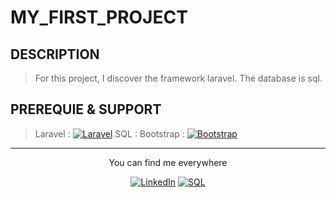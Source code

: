 # MY_FIRST_PROJECT

## DESCRIPTION

> For this project, I discover the framework laravel. The database is sql.
## PREREQUIE & SUPPORT


> Laravel : <a href="https://laravel.com/docs/5.5" target="_blank"><img src="https://img.shields.io/badge/Laravel-laravel.svg?&style=flat-square&logo=laravel&logoColor=red&color=white" alt="Laravel"></a>
> SQL : 
> Bootstrap : <a href="https://getbootstrap.com/docs/5.1/getting-started/introduction/" target="_blank"><img src="" alt="Bootstrap"></a>

<div align="center">

---

You can find me everywhere

<a href="https://www.linkedin.com/in/mawul%C3%A9-toudoguin-54a0831a3/" target="_blank"><img src="https://img.shields.io/badge/LinkedIn-%230077B5.svg?&style=flat-square&logo=linkedin&logoColor=white" alt="LinkedIn"></a>
<a href="https://www.codecademy.com/learn/learn-sql" target="_blank"><img src="https://img.shields.io/badge/MySQL-mysql.svg?&style=flat-square&logo=mysql&color=white?&color=blue" alt="SQL"></a>
</div>